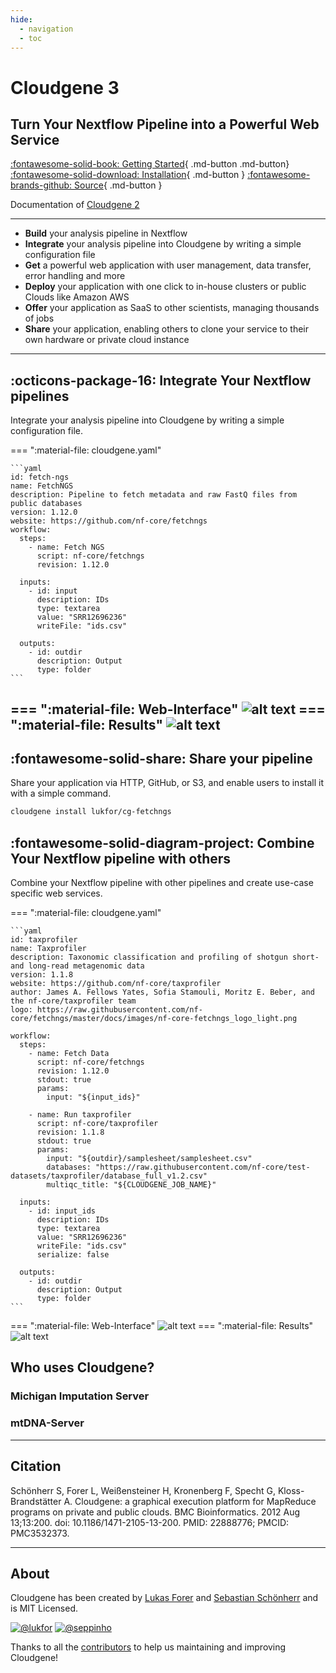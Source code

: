 ```yaml
---
hide:
  - navigation
  - toc 
---
```

<div class="header" markdown="1">

# Cloudgene 3

## Turn Your Nextflow Pipeline into a Powerful Web Service

[:fontawesome-solid-book: Getting Started](server/getting-started.md){ .md-button .md-button} [:fontawesome-solid-download: Installation](installation.md){ .md-button } [:fontawesome-brands-github: Source](https://github.com/genepi/cloudgene3){ .md-button }


Documentation of [Cloudgene 2](https://v2.cloudgene.io/)
</div>

---

- **Build** your analysis pipeline in Nextflow
- **Integrate** your analysis pipeline into Cloudgene by writing a simple configuration file
- **Get** a powerful web application with user management, data transfer, error handling and more
- **Deploy** your application with one click to in-house clusters or public Clouds like Amazon AWS
- **Offer** your application as SaaS to other scientists, managing thousands of jobs
- **Share** your application, enabling others to clone your service to their own hardware or private cloud instance

---

## :octicons-package-16: Integrate Your Nextflow pipelines

Integrate your analysis pipeline into Cloudgene by writing a simple configuration file.

=== ":material-file: cloudgene.yaml"

    ```yaml
    id: fetch-ngs
    name: FetchNGS
    description: Pipeline to fetch metadata and raw FastQ files from public databases
    version: 1.12.0
    website: https://github.com/nf-core/fetchngs
    workflow:
      steps:
        - name: Fetch NGS
          script: nf-core/fetchngs
          revision: 1.12.0
    
      inputs:
        - id: input
          description: IDs
          type: textarea
          value: "SRR12696236"
          writeFile: "ids.csv"
    
      outputs:
        - id: outdir
          description: Output
          type: folder
    ```
=== ":material-file: Web-Interface"
    ![alt text](images/index/cg-fetchngs.png)
=== ":material-file: Results"
    ![alt text](images/index/cg-fetchngs-results.png)
---

## :fontawesome-solid-share: Share your pipeline

Share your application via HTTP, GitHub, or S3, and enable users to install it with a simple command.

```bash
cloudgene install lukfor/cg-fetchngs
```

## :fontawesome-solid-diagram-project: Combine Your Nextflow pipeline with others

Combine your Nextflow pipeline with other pipelines and create use-case specific web services.

=== ":material-file: cloudgene.yaml"

    ```yaml
    id: taxprofiler
    name: Taxprofiler
    description: Taxonomic classification and profiling of shotgun short- and long-read metagenomic data
    version: 1.1.8
    website: https://github.com/nf-core/taxprofiler
    author: James A. Fellows Yates, Sofia Stamouli, Moritz E. Beber, and the nf-core/taxprofiler team
    logo: https://raw.githubusercontent.com/nf-core/fetchngs/master/docs/images/nf-core-fetchngs_logo_light.png

    workflow:
      steps:
        - name: Fetch Data
          script: nf-core/fetchngs
          revision: 1.12.0
          stdout: true
          params:
            input: "${input_ids}"

        - name: Run taxprofiler
          script: nf-core/taxprofiler
          revision: 1.1.8
          stdout: true
          params:
            input: "${outdir}/samplesheet/samplesheet.csv"
            databases: "https://raw.githubusercontent.com/nf-core/test-datasets/taxprofiler/database_full_v1.2.csv"
            multiqc_title: "${CLOUDGENE_JOB_NAME}"

      inputs:
        - id: input_ids
          description: IDs
          type: textarea
          value: "SRR12696236"
          writeFile: "ids.csv"
          serialize: false

      outputs:
        - id: outdir
          description: Output
          type: folder
    ```
=== ":material-file: Web-Interface"
    ![alt text](images/index/cg-taxprofiler.png)
=== ":material-file: Results"
    ![alt text](images/index/cg-taxprofiler-results.png)
## Who uses Cloudgene?


### Michigan Imputation Server



### mtDNA-Server

---

## Citation

Schönherr S, Forer L, Weißensteiner H, Kronenberg F, Specht G, Kloss-Brandstätter A. Cloudgene: a graphical execution platform for MapReduce programs on private and public clouds. BMC Bioinformatics. 2012 Aug 13;13:200. doi: 10.1186/1471-2105-13-200. PMID: 22888776; PMCID: PMC3532373.

---

## About

Cloudgene has been created by [Lukas Forer](https://twitter.com/lukfor) and [Sebastian Schönherr](https://twitter.com/seppinho) and is MIT Licensed.


[![@lukfor](https://avatars.githubusercontent.com/u/210220?s=64&v=4)](https://github.com/lukfor)
[![@seppinho](https://avatars.githubusercontent.com/u/1942824?s=64&v=4)](https://github.com/seppinho)

Thanks to all the [contributors](about.md) to help us maintaining and improving Cloudgene!
